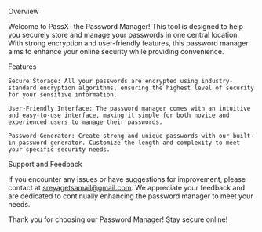 Overview

Welcome to PassX- the Password Manager! This tool is designed to help you securely store and manage your passwords in one central location. With strong encryption and user-friendly features, this password manager aims to enhance your online security while providing convenience.

Features

    Secure Storage: All your passwords are encrypted using industry-standard encryption algorithms, ensuring the highest level of security for your sensitive information.

    User-Friendly Interface: The password manager comes with an intuitive and easy-to-use interface, making it simple for both novice and experienced users to manage their passwords.

    Password Generator: Create strong and unique passwords with our built-in password generator. Customize the length and complexity to meet your specific security needs.
    
Support and Feedback

If you encounter any issues or have suggestions for improvement, please contact at sreyagetsamail@gmail.com. We appreciate your feedback and are dedicated to continually enhancing the password manager to meet your needs.

Thank you for choosing our Password Manager! Stay secure online!
